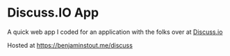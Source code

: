 # Discuss.IO App
A quick web app I coded for an application with the folks over at [Discuss.io](https://www.discuss.io/)

Hosted at https://benjaminstout.me/discuss
